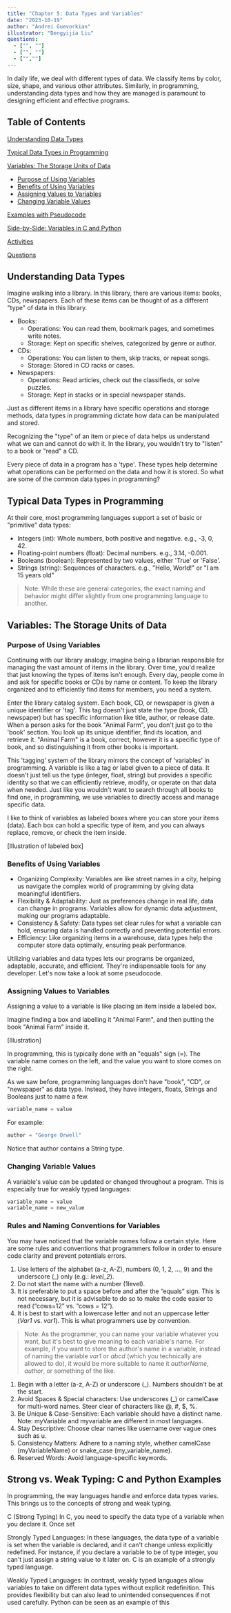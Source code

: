 ```yaml
---
title: "Chapter 5: Data Types and Variables"
date: "2023-10-19"
author: "Andrei Guevorkian"
illustrator: "Dengyijia Liu"
questions:
  - ["", ""]
  - ["", ""]
  - ["",""]
---
```


In daily life, we deal with different types of data. We classify items by color, size, shape, and various other attributes. Similarly, in programming, understanding data types and how they are managed is paramount to designing efficient and effective programs.

## Table of Contents

[Understanding Data Types](#understanding-data-types)

[Typical Data Types in Programming](#typical-data-types-in-programming)

[Variables: The Storage Units of Data](#variables-the-storage-units-of-data)

- [Purpose of Using Variables](#purpose-of-using-variables)
- [Benefits of Using Variables](#benefits-of-using-variables)
- [Assigning Values to Variables]()
- [Changing Variable Values]()

[Examples with Pseudocode]()

[Side-by-Side: Variables in C and Python]()

[Activities]()

[Questions](#questions)

## Understanding Data Types

Imagine walking into a library. In this library, there are various items: books, CDs, newspapers. Each of these items can be thought of as a different "type" of data in this library.

- Books:
  - Operations: You can read them, bookmark pages, and sometimes write notes.
  - Storage: Kept on specific shelves, categorized by genre or author.
- CDs:
  - Operations: You can listen to them, skip tracks, or repeat songs.
  - Storage: Stored in CD racks or cases.
- Newspapers:
  - Operations: Read articles, check out the classifieds, or solve puzzles.
  - Storage: Kept in stacks or in special newspaper stands.

Just as different items in a library have specific operations and storage methods, data types in programming dictate how data can be manipulated and stored.

Recognizing the "type" of an item or piece of data helps us understand what we can and cannot do with it. In the library, you wouldn't try to "listen" to a book or "read" a CD.

Every piece of data in a program has a 'type'. These types help determine what operations can be performed on the data and how it is stored. So what are some of the common data types in programming?

## Typical Data Types in Programming

At their core, most programming languages support a set of basic or "primitive" data types:

- Integers (int): Whole numbers, both positive and negative. e.g., -3, 0, 42.
- Floating-point numbers (float): Decimal numbers. e.g., 3.14, -0.001.
- Booleans (boolean): Represented by two values, either 'True' or 'False'.
- Strings (string): Sequences of characters. e.g., "Hello, World!" or "I am 15 years old"

> Note: While these are general categories, the exact naming and behavior might differ slightly from one programming language to another.

## Variables: The Storage Units of Data

### Purpose of Using Variables

Continuing with our library analogy, imagine being a librarian responsible for managing the vast amount of items in the library. Over time, you'd realize that just knowing the types of items isn't enough. Every day, people come in and ask for specific books or CDs by name or content. To keep the library organized and to efficiently find items for members, you need a system.

Enter the library catalog system. Each book, CD, or newspaper is given a unique identifier or 'tag'. This tag doesn't just state the type (book, CD, newspaper) but has specific information like title, author, or release date. When a person asks for the book "Animal Farm", you don't just go to the 'book' section. You look up its unique identifier, find its location, and retrieve it. "Animal Farm" is a book, correct, however it is a specific type of book, and so distinguishing it from other books is important.

This 'tagging' system of the library mirrors the concept of 'variables' in programming. A variable is like a tag or label given to a piece of data. It doesn't just tell us the type (integer, float, string) but provides a specific identity so that we can efficiently retrieve, modify, or operate on that data when needed. Just like you wouldn't want to search through all books to find one, in programming, we use variables to directly access and manage specific data.

I like to think of variables as labeled boxes where you can store your items (data). Each box can hold a specific type of item, and you can always replace, remove, or check the item inside.

[Illustration of labeled box]

### Benefits of Using Variables

- Organizing Complexity: Variables are like street names in a city, helping us navigate the complex world of programming by giving data meaningful identifiers.
- Flexibility & Adaptability: Just as preferences change in real life, data can change in programs. Variables allow for dynamic data adjustment, making our programs adaptable.
- Consistency & Safety: Data types set clear rules for what a variable can hold, ensuring data is handled correctly and preventing potential errors.
- Efficiency: Like organizing items in a warehouse, data types help the computer store data optimally, ensuring peak performance.

Utilizing variables and data types lets our programs be organized, adaptable, accurate, and efficient. They're indispensable tools for any developer. Let's now take a look at some pseudocode.

### Assigning Values to Variables

Assigning a value to a variable is like placing an item inside a labeled box.

Imagine finding a box and labelling it "Animal Farm", and then putting the book "Animal Farm" inside it.

[Illustration]

In programming, this is typically done with an "equals" sign (=). The variable name comes on the left, and the value you want to store comes on the right.

As we saw before, programming languages don't have "book", "CD", or "newspaper" as data type. Instead, they have integers, floats, Strings and Booleans just to name a few.

```python
variable_name = value
```

For example:

```python
author = "George Orwell"
```

Notice that author contains a String type.

### Changing Variable Values

A variable's value can be updated or changed throughout a program. This is especially true for weakly typed languages:

```python
variable_name = value
variable_name = new_value
```

### Rules and Naming Conventions for Variables

You may have noticed that the variable names follow a certain style. Here are some rules and conventions that programmers follow in order to ensure code clarity and prevent potentials errors.

1. Use letters of the alphabet (a-z, A-Z), numbers (0, 1, 2, …, 9) and the underscore (_) only (e.g.: *level_2*).
2. Do not start the name with a number (1level).
3. It is preferable to put a space before and after the “equals” sign. This is not necessary, but it is advisable
to do so to make the code easier to read (“cows=12” vs. “cows = 12”).
4. It is best to start with a lowercase letter and not an uppercase letter (*Var1* vs. *var1*). This is what
programmers use by convention.

> Note: As the programmer, you can name your variable whatever you want, but it's best to give meaning to each variable's name. For example, if you want to store the author's name in a variable, instead of naming the variable *var1* or *abcd* (which you technically are allowed to do), it would be more suitable to name it *authorName*, *author*, or something of the like.

1. Begin with a letter (a-z, A-Z) or underscore (_). Numbers shouldn't be at the start.
2. Avoid Spaces & Special characters: Use underscores (_) or camelCase for multi-word names. Steer clear of characters like @, #, $, %.
3. Be Unique & Case-Sensitive: Each variable should have a distinct name. Note: myVariable and myvariable are different in most languages.
4. Stay Descriptive: Choose clear names like username over vague ones such as u.
5. Consistency Matters: Adhere to a naming style, whether camelCase (myVariableName) or snake_case (my_variable_name).
6. Reserved Words: Avoid language-specific keywords.

## Strong vs. Weak Typing: C and Python Examples

In programming, the way languages handle and enforce data types varies. This brings us to the concepts of strong and weak typing.

C (Strong Typing)
In C, you need to specify the data type of a variable when you declare it. Once set

Strongly Typed Languages: In these languages, the data type of a variable is set when the variable is declared, and it can't change unless explicitly redefined. For instance, if you declare a variable to be of type integer, you can't just assign a string value to it later on. C is an example of a strongly typed language.

Weakly Typed Languages: In contrast, weakly typed languages allow variables to take on different data types without explicit redefinition. This provides flexibility but can also lead to unintended consequences if not used carefully. Python can be seen as an example of this

